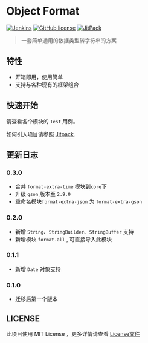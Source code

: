 # Object Format

<a href="https://github.com/d7z-team/object-format" target="_blank"><img alt="Jenkins" src="https://github.com/d7z-team/object-format/actions/workflows/task-push.yml/badge.svg?branch=main&color=green&style=flat-square"/></a>
<a href="LICENSE"><img alt="GitHub license" src="https://img.shields.io/github/license/d7z-team/object-format"></a>
<a href="https://jitpack.io/#d7z-team/object-format" target="_blank"> <img alt="JitPack" src="https://img.shields.io/jitpack/v/github/d7z-team/object-format"></a>


> 一套简单通用的数据类型转字符串的方案

## 特性

- 开箱即用，使用简单
- 支持与各种现有的框架组合

## 快速开始

请查看各个模块的 `Test` 用例。

如何引入项目请参照 [Jitpack](https://jitpack.io/#d7z-team/object-format).

## 更新日志

### 0.3.0

- 合并 `format-extra-time` 模块到`core`下
- 升级 `gson` 版本至 `2.9.0`
- 重命名模块`format-extra-json` 为 `format-extra-gson`

### 0.2.0

- 新增 `String`、`StringBuilder`、`StringBuffer` 支持
- 新增模块 `format-all` , 可直接导入此模块

### 0.1.1

- 新增 `Date` 对象支持

### 0.1.0

- 迁移后第一个版本

## LICENSE

此项目使用 MIT License ，更多详情请查看 [License文件](./LICENSE)

